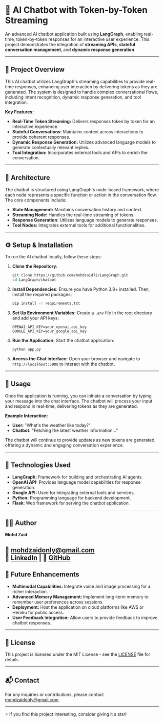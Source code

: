# 🤖 AI Chatbot with Token-by-Token Streaming

An advanced AI chatbot application built using **LangGraph**, enabling real-time, token-by-token responses for an interactive user experience. This project demonstrates the integration of **streaming APIs**, **stateful conversation management**, and **dynamic response generation**.

---

## 🚀 Project Overview

This AI chatbot utilizes LangGraph's streaming capabilities to provide real-time responses, enhancing user interaction by delivering tokens as they are generated. The system is designed to handle complex conversational flows, including intent recognition, dynamic response generation, and tool integration.

**Key Features:**
- **Real-Time Token Streaming:** Delivers responses token by token for an interactive experience.
- **Stateful Conversations:** Maintains context across interactions to provide coherent responses.
- **Dynamic Response Generation:** Utilizes advanced language models to generate contextually relevant replies.
- **Tool Integration:** Incorporates external tools and APIs to enrich the conversation.

---

## 🧠 Architecture

The chatbot is structured using LangGraph's node-based framework, where each node represents a specific function or action in the conversation flow. The core components include:

- **State Management:** Maintains conversation history and context.
- **Streaming Node:** Handles the real-time streaming of tokens.
- **Response Generation:** Utilizes language models to generate responses.
- **Tool Nodes:** Integrates external tools for additional functionalities.

---

## ⚙️ Setup & Installation

To run the AI chatbot locally, follow these steps:

1. **Clone the Repository:**
   ```bash
   git clone https://github.com/mohdzaid72/LangGraph.git
   cd LangGraph/chatbot
   ```

2. **Install Dependencies:**
   Ensure you have Python 3.8+ installed. Then, install the required packages:
   ```bash
   pip install -r requirements.txt
   ```

3. **Set Up Environment Variables:**
   Create a `.env` file in the root directory and add your API keys:
   ```
   OPENAI_API_KEY=your_openai_api_key
   GOOGLE_API_KEY=your_google_api_key
   ```

4. **Run the Application:**
   Start the chatbot application:
   ```bash
   python app.py
   ```

5. **Access the Chat Interface:**
   Open your browser and navigate to `http://localhost:5000` to interact with the chatbot.

---

## 🧪 Usage

Once the application is running, you can initiate a conversation by typing your message into the chat interface. The chatbot will process your input and respond in real-time, delivering tokens as they are generated.

**Example Interaction:**
- **User:** "What's the weather like today?"
- **Chatbot:** "Fetching the latest weather information..."

The chatbot will continue to provide updates as new tokens are generated, offering a dynamic and engaging conversation experience.

---

## 🔧 Technologies Used

- **LangGraph:** Framework for building and orchestrating AI agents.
- **OpenAI API:** Provides language model capabilities for response generation.
- **Google API:** Used for integrating external tools and services.
- **Python:** Programming language for backend development.
- **Flask:** Web framework for serving the chatbot application.

---
## 🧑‍💻 Author

**Mohd Zaid**  

📧 mohdzaidonly@gmail.com  
🔗 [LinkedIn](https://www.linkedin.com/in/mohd-zaid-5b6452233/) | 🔗 [GitHub](https://github.com/mohdzaid72)  
---

## 🚀 Future Enhancements

- **Multimodal Capabilities:** Integrate voice and image processing for a richer interaction.
- **Advanced Memory Management:** Implement long-term memory to remember user preferences across sessions.
- **Deployment:** Host the application on cloud platforms like AWS or Heroku for public access.
- **User Feedback Integration:** Allow users to provide feedback to improve chatbot responses.

---

## 📄 License

This project is licensed under the MIT License - see the [LICENSE](LICENSE) file for details.

---

## 📬 Contact

For any inquiries or contributions, please contact [mohdzaidonly@gmail.com](mailto:mohdzaidonly@gmail.com).

---

⭐ If you find this project interesting, consider giving it a star!
